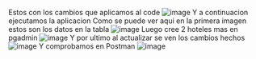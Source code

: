 Estos con los cambios que aplicamos al code
![image](https://github.com/VallejoAndres/Hotels_Postgres/assets/170279887/c3ba653d-0aba-4084-bdd8-08b5d90c3fdc)
Y a continuacion ejecutamos la aplicacion
Como se puede ver aqui en la primera imagen estos son los datos en la tabla
![image](https://github.com/VallejoAndres/Hotels_Postgres/assets/170279887/8fbd317e-c858-4d1c-9887-bc498c52c2c9)
Luego cree 2 hoteles mas en pgadmin 
![image](https://github.com/VallejoAndres/Hotels_Postgres/assets/170279887/14713279-7de3-44fb-8ec9-5dadca6084aa)
Y por ultimo al actualizar se ven los cambios hechos
![image](https://github.com/VallejoAndres/Hotels_Postgres/assets/170279887/40f929fa-1df2-49f9-ad37-86b1768d771c)
Y comprobamos en Postman
![image](https://github.com/VallejoAndres/Hotels_Postgres/assets/170279887/e8eb3b68-4dc3-485f-b175-f1776f08497c)

